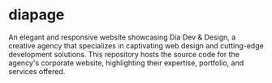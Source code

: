 # diapage
An elegant and responsive website showcasing Dia Dev &amp; Design, a creative agency that specializes in captivating web design and cutting-edge development solutions. This repository hosts the source code for the agency's corporate website, highlighting their expertise, portfolio, and services offered.

